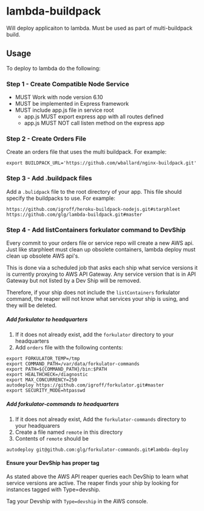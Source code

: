 # lambda-buildpack
Will deploy applicaiton to lambda. Must be used as part of multi-buildpack build.

## Usage
To deploy to lambda do the following:

### Step 1 - Create Compatible Node Service
 - MUST Work with node version 6.10
 - MUST be implemented in Express framework
 - MUST include app.js file in service root
    - app.js MUST export express app with all routes defined
	- app.js MUST NOT call listen method on the express app

### Step 2 - Create Orders File
Create an orders file that uses the multi buildpack.  For example:

```
export BUILDPACK_URL='https://github.com/wballard/nginx-buildpack.git'
```

### Step 3 - Add .buildpack files
Add a `.bulidpack` file to the root directory of your app. This file should specify the buildpacks to use.  For example:

```
https://github.com/igroff/heroku-buildpack-nodejs.git#starphleet
https://github.com/glg/lambda-buildpack.git#master
```

### Step 4 - Add listContainers forkulator command to DevShip
Every commit to your orders file or service repo will create a new AWS api.  Just like starphleet must clean up obsolete containers, lambda deploy must clean up obsolete AWS api's.  

This is done via a scheduled job that asks each ship what service versions it is currently proxying to AWS API Gateway.  Any service version that is in API Gateway but not listed by a Dev Ship will be removed.  

Therefore, if your ship does not include the `listContainers` forkulator command, the reaper will not know what services your ship is using, and they will be deleted.

##### Add forkulator to headquarters
1. If it does not already exist, add the `forkulator` directory to your headquarters 
2. Add `orders` file with the following contents:

```
export FORKULATOR_TEMP=/tmp
export COMMAND_PATH=/var/data/forkulator-commands
export PATH=${COMMAND_PATH}/bin:$PATH
export HEALTHCHECK=/diagnostic
export MAX_CONCURRENCY=250
autodeploy https://github.com/igroff/forkulator.git#master
export SECURITY_MODE=htpasswd
```

##### Add forkulator-commands to headquarters
1. If it does not already exist, Add the `forkulator-commands` directory to your headquarers
2. Create a file named `remote` in this directory
3. Contents of `remote` should be

```
autodeploy git@github.com:glg/forkulator-commands.git#lambda-deploy
```

#### Ensure your DevShip has proper tag
As stated above the AWS API reaper queries each DevShip to learn what service versions are active. The reaper finds your ship by looking for instances tagged with Type=devship.

Tag your Devship with `Type=devship` in the AWS console.


